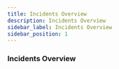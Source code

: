 ```yaml
---
title: Incidents Overview
description: Incidents Overview
sidebar_label: Incidents Overview
sidebar_position: 1
---
```


### Incidents Overview